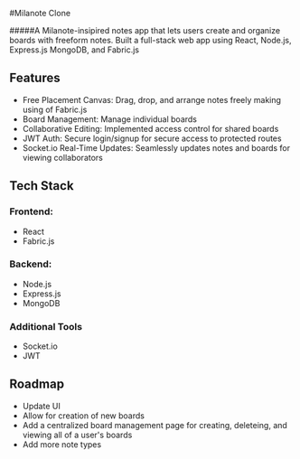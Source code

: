 #Milanote Clone

#####A Milanote-insipired notes app that lets users create and organize boards with freeform notes. Built a full-stack web app using React, Node.js, Express.js MongoDB, and Fabric.js


## Features
- Free Placement Canvas: Drag, drop, and arrange notes freely making using of Fabric.js
- Board Management: Manage individual boards
- Collaborative Editing: Implemented access control for shared boards
- JWT Auth: Secure login/signup for secure access to protected routes
- Socket.io Real-Time Updates: Seamlessly updates notes and boards for viewing collaborators

## Tech Stack
### Frontend:
- React
- Fabric.js
### Backend:
- Node.js
- Express.js
- MongoDB
### Additional Tools
- Socket.io
- JWT

## Roadmap
- Update UI
- Allow for creation of new boards
- Add a centralized board management page for creating, deleteing, and viewing all of a user's boards
- Add more note types
